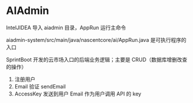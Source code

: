 # AIAdmin

IntelJIDEA 导入 aiadmin 目录，AppRun 运行主命令

aiadmin-system/src/main/java/nascentcore/ai/AppRun.java 是可执行程序的入口

SprintBoot 开发的云市场入口的后端业务逻辑；主要是 CRUD（数据库增删改查的操作）

1. 注册用户
2. Email 验证 sendEmail
4. AccessKey 发送到用户 Email 作为用户调用 API 的 key
